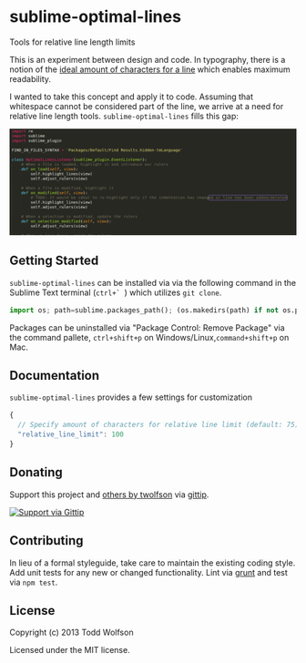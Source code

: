 # sublime-optimal-lines

Tools for relative line length limits

This is an experiment between design and code. In typography, there is
a notion of the [ideal amount of characters for a line][chars-per-line]
which enables maximum readability.

[chars-per-line]: http://www.pearsonified.com/2012/01/characters-per-line.php

I wanted to take this concept and apply it to code. Assuming that
whitespace cannot be considered part of the line, we arrive at a need
for relative line length tools. `sublime-optimal-lines` fills this gap:

![Outline screenshot](docs/outline.png)

## Getting Started
`sublime-optimal-lines` can be installed via via the following command
in the Sublime Text terminal (``ctrl+` ``) which utilizes `git clone`.

```python
import os; path=sublime.packages_path(); (os.makedirs(path) if not os.path.exists(path) else None); window.run_command('exec', {'cmd': ['git', 'clone', 'https://github.com/twolfson/sublime-optimal-lines', 'optimal-lines'], 'working_dir': path})
```

Packages can be uninstalled via "Package Control: Remove Package" via
the command pallete, `ctrl+shift+p` on Windows/Linux,`command+shift+p`
on Mac.

## Documentation
`sublime-optimal-lines` provides a few settings for customization

```js
{
  // Specify amount of characters for relative line limit (default: 75)
  "relative_line_limit": 100
}
```

## Donating
Support this project and [others by twolfson][gittip] via [gittip][].

[![Support via Gittip][gittip-badge]][gittip]

[gittip-badge]: https://rawgithub.com/twolfson/gittip-badge/master/dist/gittip.png
[gittip]: https://www.gittip.com/twolfson/

## Contributing
In lieu of a formal styleguide, take care to maintain the existing coding
style. Add unit tests for any new or changed functionality. Lint via
[grunt](https://github.com/gruntjs/grunt) and test via `npm test`.

## License
Copyright (c) 2013 Todd Wolfson

Licensed under the MIT license.
